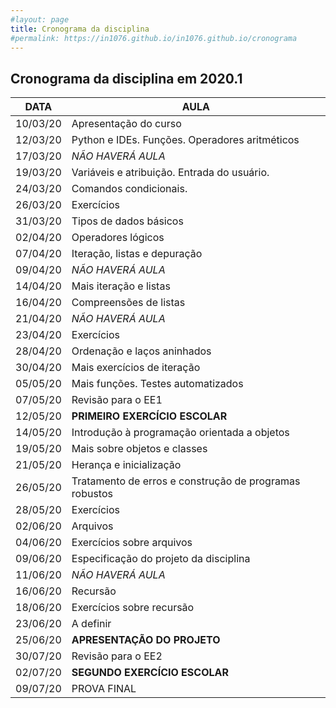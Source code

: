```yaml
---
#layout: page
title: Cronograma da disciplina
#permalink: https://in1076.github.io/in1076.github.io/cronograma
---
```


## Cronograma da disciplina em 2020.1	
	
|**DATA**|	**AULA** | 
|--------|-------------------------------------------------|
|10/03/20|	Apresentação do curso |
|12/03/20|	Python e IDEs. Funções. Operadores aritméticos|
|17/03/20|	*NÃO HAVERÁ AULA*|
|19/03/20|	Variáveis e atribuição. Entrada do usuário.|
|24/03/20|	Comandos condicionais.|
|26/03/20|	Exercícios|
|31/03/20|	Tipos de dados básicos|
|02/04/20|	Operadores lógicos|
|07/04/20|	Iteração, listas e depuração|
|09/04/20|	*NÃO HAVERÁ AULA*|
|14/04/20|	Mais iteração e listas|
|16/04/20|	Compreensões de listas|
|21/04/20|	*NÃO HAVERÁ AULA*|
|23/04/20|	Exercícios|
|28/04/20|	Ordenação e laços aninhados|
|30/04/20|	Mais exercícios de iteração|
|05/05/20|	Mais funções. Testes automatizados|
|07/05/20|	Revisão para o EE1|
|12/05/20|	**PRIMEIRO EXERCÍCIO ESCOLAR**|
|14/05/20|	Introdução à programação orientada a objetos|
|19/05/20|	Mais sobre objetos e classes|
|21/05/20|	Herança e inicialização|
|26/05/20|	Tratamento de erros e construção de programas robustos|
|28/05/20|	Exercícios|
|02/06/20|	Arquivos|
|04/06/20|	Exercícios sobre arquivos|
|09/06/20|	Especificação do projeto da disciplina|
|11/06/20|	*NÃO HAVERÁ AULA*|
|16/06/20|	Recursão|
|18/06/20|	Exercícios sobre recursão|
|23/06/20|	A definir|
|25/06/20|	**APRESENTAÇÃO DO PROJETO**|  
|30/07/20|	Revisão para o EE2|
|02/07/20|	**SEGUNDO EXERCÍCIO ESCOLAR**|
|09/07/20|	PROVA FINAL|
